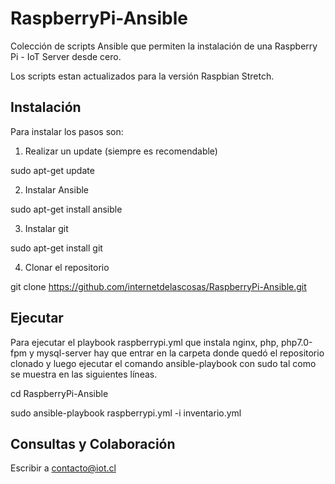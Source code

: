 # RaspberryPi-Ansible
Colección de scripts Ansible que permiten la instalación de una Raspberry Pi - IoT Server desde cero.

Los scripts estan actualizados para la versión Raspbian Stretch.

## Instalación
Para instalar los pasos son:

1. Realizar un update (siempre es recomendable)

  sudo apt-get update

2. Instalar Ansible

  sudo apt-get install ansible

3. Instalar git

  sudo apt-get install git

4. Clonar el repositorio

  git clone https://github.com/internetdelascosas/RaspberryPi-Ansible.git

## Ejecutar

Para ejecutar el playbook raspberrypi.yml que instala nginx, php, php7.0-fpm y mysql-server hay que entrar en la carpeta donde quedó el repositorio clonado y luego ejecutar el comando ansible-playbook con sudo tal como se muestra en las siguientes líneas.

  cd RaspberryPi-Ansible

  sudo ansible-playbook raspberrypi.yml -i inventario.yml

## Consultas y Colaboración

Escribir a contacto@iot.cl
